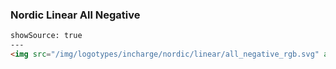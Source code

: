 ### Nordic Linear All Negative

```html
showSource: true
---
<img src="/img/logotypes/incharge/nordic/linear/all_negative_rgb.svg" alt="incharge_logotype_nordic_linear_all_negative_rgb" />
```
